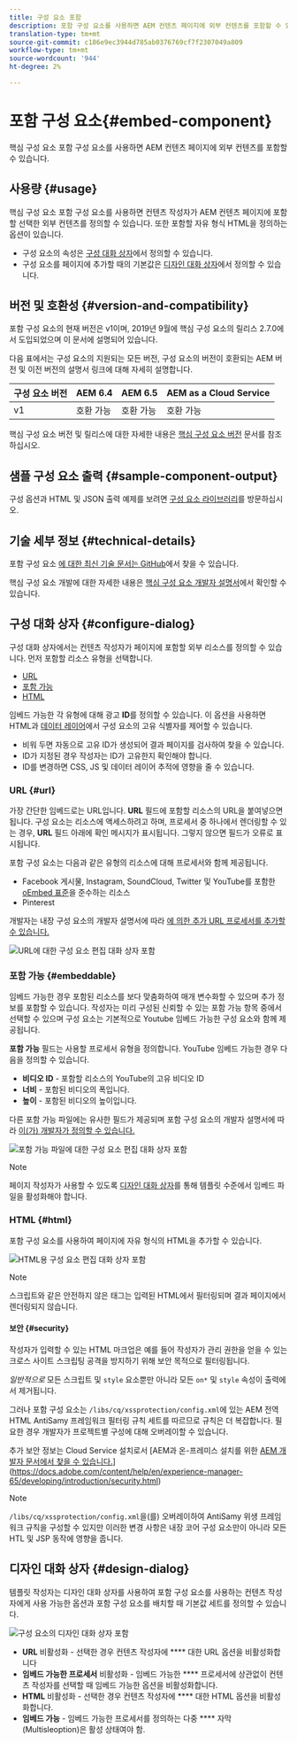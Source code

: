 ```yaml
---
title: 구성 요소 포함
description: 포함 구성 요소를 사용하면 AEM 컨텐츠 페이지에 외부 컨텐츠를 포함할 수 있습니다.
translation-type: tm+mt
source-git-commit: c186e9ec3944d785ab0376769cf7f2307049a809
workflow-type: tm+mt
source-wordcount: '944'
ht-degree: 2%

---
```



# 포함 구성 요소{#embed-component}

핵심 구성 요소 포함 구성 요소를 사용하면 AEM 컨텐츠 페이지에 외부 컨텐츠를 포함할 수 있습니다.

## 사용량 {#usage}

핵심 구성 요소 포함 구성 요소를 사용하면 컨텐츠 작성자가 AEM 컨텐츠 페이지에 포함할 선택한 외부 컨텐츠를 정의할 수 있습니다. 또한 포함할 자유 형식 HTML을 정의하는 옵션이 있습니다.

* 구성 요소의 속성은 [구성 대화 상자](#configure-dialog)에서 정의할 수 있습니다.
* 구성 요소를 페이지에 추가할 때의 기본값은 [디자인 대화 상자](#design-dialog)에서 정의할 수 있습니다.

## 버전 및 호환성 {#version-and-compatibility}

포함 구성 요소의 현재 버전은 v1이며, 2019년 9월에 핵심 구성 요소의 릴리스 2.7.0에서 도입되었으며 이 문서에 설명되어 있습니다.

다음 표에서는 구성 요소의 지원되는 모든 버전, 구성 요소의 버전이 호환되는 AEM 버전 및 이전 버전의 설명서 링크에 대해 자세히 설명합니다.

| 구성 요소 버전 | AEM 6.4 | AEM 6.5 | AEM as a Cloud Service |
|--- |--- |---|---|
| v1 | 호환 가능 | 호환 가능 | 호환 가능 |

핵심 구성 요소 버전 및 릴리스에 대한 자세한 내용은 [핵심 구성 요소 버전](/help/versions.md) 문서를 참조하십시오.

## 샘플 구성 요소 출력 {#sample-component-output}

구성 옵션과 HTML 및 JSON 출력 예제를 보려면 [구성 요소 라이브러리](https://adobe.com/go/aem_cmp_library_embed)를 방문하십시오.

## 기술 세부 정보 {#technical-details}

포함 구성 요소 [에 대한 최신 기술 문서는 GitHub](https://adobe.com/go/aem_cmp_tech_embed_v1)에서 찾을 수 있습니다.

핵심 구성 요소 개발에 대한 자세한 내용은 [핵심 구성 요소 개발자 설명서](/help/developing/overview.md)에서 확인할 수 있습니다.

## 구성 대화 상자 {#configure-dialog}

구성 대화 상자에서는 컨텐츠 작성자가 페이지에 포함할 외부 리소스를 정의할 수 있습니다. 먼저 포함할 리소스 유형을 선택합니다.

* [URL](#url)
* [포함 가능](#embeddable)
* [HTML](#html)

임베드 가능한 각 유형에 대해 광고 **ID**&#x200B;를 정의할 수 있습니다. 이 옵션을 사용하면 HTML과 [데이터 레이어](/help/developing/data-layer/overview.md)에서 구성 요소의 고유 식별자를 제어할 수 있습니다.

* 비워 두면 자동으로 고유 ID가 생성되어 결과 페이지를 검사하여 찾을 수 있습니다.
* ID가 지정된 경우 작성자는 ID가 고유한지 확인해야 합니다.
* ID를 변경하면 CSS, JS 및 데이터 레이어 추적에 영향을 줄 수 있습니다.

### URL {#url}

가장 간단한 임베드로는 URL입니다. **URL** 필드에 포함할 리소스의 URL을 붙여넣으면 됩니다. 구성 요소는 리소스에 액세스하려고 하며, 프로세서 중 하나에서 렌더링할 수 있는 경우, **URL** 필드 아래에 확인 메시지가 표시됩니다. 그렇지 않으면 필드가 오류로 표시됩니다.

포함 구성 요소는 다음과 같은 유형의 리소스에 대해 프로세서와 함께 제공됩니다.

* Facebook 게시물, Instagram, SoundCloud, Twitter 및 YouTube를 포함한 [oEmbed 표준](https://oembed.com/)을 준수하는 리소스
* Pinterest

개발자는 내장 구성 요소의 개발자 설명서에 따라 [에 의한 추가 URL 프로세서를 추가할 수 있습니다.](https://github.com/adobe/aem-core-wcm-components/tree/master/content/src/content/jcr_root/apps/core/wcm/components/embed/v1/embed#extending-the-embed-component)

![URL에 대한 구성 요소 편집 대화 상자 포함](/help/assets/embed-url.png)

### 포함 가능 {#embeddable}

임베드 가능한 경우 포함된 리소스를 보다 맞춤화하여 매개 변수화할 수 있으며 추가 정보를 포함할 수 있습니다. 작성자는 미리 구성된 신뢰할 수 있는 포함 가능 항목 중에서 선택할 수 있으며 구성 요소는 기본적으로 Youtube 임베드 가능한 구성 요소와 함께 제공됩니다.

**포함 가능** 필드는 사용할 프로세서 유형을 정의합니다. YouTube 임베드 가능한 경우 다음을 정의할 수 있습니다.

* **비디오 ID**  - 포함할 리소스의 YouTube의 고유 비디오 ID
* **너비**  - 포함된 비디오의 폭입니다.
* **높이**  - 포함된 비디오의 높이입니다.

다른 포함 가능 파일에는 유사한 필드가 제공되며 포함 구성 요소의 개발자 설명서에 따라 [이(가) 개발자가 정의할 수 있습니다.](https://github.com/adobe/aem-core-wcm-components/tree/master/content/src/content/jcr_root/apps/core/wcm/components/embed/v1/embed#extending-the-embed-component)

![포함 가능 파일에 대한 구성 요소 편집 대화 상자 포함](/help/assets/embed-embeddable.png)

>[!NOTE]
>페이지 작성자가 사용할 수 있도록 [디자인 대화 상자](#design-dialog)를 통해 템플릿 수준에서 임베드 파일을 활성화해야 합니다.

### HTML {#html}

포함 구성 요소를 사용하여 페이지에 자유 형식의 HTML을 추가할 수 있습니다.

![HTML용 구성 요소 편집 대화 상자 포함](/help/assets/embed-html.png)

>[!NOTE]
>스크립트와 같은 안전하지 않은 태그는 입력된 HTML에서 필터링되며 결과 페이지에서 렌더링되지 않습니다.

#### 보안 {#security}

작성자가 입력할 수 있는 HTML 마크업은 예를 들어 작성자가 관리 권한을 얻을 수 있는 크로스 사이트 스크립팅 공격을 방지하기 위해 보안 목적으로 필터링됩니다.

*일반적으로* 모든 스크립트 및  `style` 요소뿐만 아니라 모든  `on*` 및  `style` 속성이 출력에서 제거됩니다.

그러나 포함 구성 요소는 `/libs/cq/xssprotection/config.xml`에 있는 AEM 전역 HTML AntiSamy 프레임워크 필터링 규칙 세트를 따르므로 규칙은 더 복잡합니다. 필요한 경우 개발자가 프로젝트별 구성에 대해 오버레이할 수 있습니다.

추가 보안 정보는 Cloud Service 설치로서 [AEM과 온-프레미스 설치를 위한 [AEM 개발자 문서에서 찾을 수 있습니다.](https://docs.adobe.com/content/help/ko-KR/experience-manager-cloud-service/security/home.html)](https://docs.adobe.com/content/help/en/experience-manager-65/developing/introduction/security.html)

>[!NOTE]
>`/libs/cq/xssprotection/config.xml`을(를) 오버레이하여 AntiSamy 위생 프레임워크 규칙을 구성할 수 있지만 이러한 변경 사항은 내장 코어 구성 요소만이 아니라 모든 HTL 및 JSP 동작에 영향을 줍니다.

## 디자인 대화 상자 {#design-dialog}

템플릿 작성자는 디자인 대화 상자를 사용하여 포함 구성 요소를 사용하는 컨텐츠 작성자에게 사용 가능한 옵션과 포함 구성 요소를 배치할 때 기본값 세트를 정의할 수 있습니다.

![구성 요소의 디자인 대화 상자 포함](/help/assets/embed-design.png)

* **URL**  비활성화 - 선택한 경우 컨텐츠 작성자에  **** 대한 URL 옵션을 비활성화합니다
* **임베드 가능한 프로세서**  비활성화 - 임베드 가능한  **** 프로세서에 상관없이 컨텐츠 작성자를 선택할 때 임베드 가능한 옵션을 비활성화합니다.
* **HTML**  비활성화 - 선택한 경우 컨텐츠 작성자에  **** 대한 HTML 옵션을 비활성화합니다.
* **임베드 가능**  - 임베드 가능한 프로세서를 정의하는 다중  **** 자막(Multisleoption)은 활성 상태여야 함.
